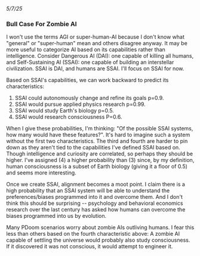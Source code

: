 <!-- trick pandoc to not wrapping date in a paragraph tag -->
<em>5/7/25</em>
<h3>Bull Case For Zombie AI</h3>

I won't use the terms AGI or super-human-AI because I don't know what "general" or "super-human" mean and others disagree anyway. It may be more useful to categorize AI based on its capabilities rather than intelligence. Consider Dangerous AI (DAI): one capable of killing all humans, and Self-Sustaining AI (SSAI): one capable of building an interstellar civilization. SSAI is DAI, and humans are SSAI. I'll focus on SSAI for now.

Based on SSAI's capabilities, we can work backward to predict its characteristics:

1. SSAI could autonomously change and refine its goals p=0.9.
2. SSAI would pursue applied physics research p=0.99.
3. SSAI would study Earth's biology p=0.5.
4. SSAI would research consciousness P=0.6.

When I give these probabilities, I'm thinking: "Of the possible SSAI systems, how many would have these features?". It's hard to imagine such a system without the first two characteristics. The third and fourth are harder to pin down as they aren't tied to the capabilities I've defined SSAI based on. Though intelligence and curiosity are correlated, so perhaps they should be higher. I've assigned (4) a higher probability than (3) since, by my definition, human consciousness is a subset of Earth biology (giving it a floor of 0.5) and seems more interesting.

Once we create SSAI, alignment becomes a moot point. I claim there is a high probability that an SSAI system will be able to understand the preferences/biases programmed into it and overcome them. And I don't think this should be surprising -- psychology and behavioral economics research over the last century has asked how humans can overcome the biases programmed into us by evolution.

Many PDoom scenarios worry about zombie AIs outliving humans. I fear this less than others based on the fourth characteristic above: A zombie AI capable of settling the universe would probably also study consciousness. If it discovered it was not conscious, it would attempt to engineer it.
